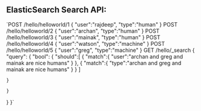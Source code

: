 ## ElasticSearch Search API:

`POST /hello/helloworld/1
{
  "user":"rajdeep",
  "type":"human"
}
POST /hello/helloworld/2
{
  "user":"archan",
  "type":"human"
}
POST /hello/helloworld/3
{
  "user":"mainak",
  "type":"human"
}
POST /hello/helloworld/4
{
  "user":"watson",
  "type":"machine"
}
POST /hello/helloworld/5
{
  "user":"greg",
  "type":"machine"
}
GET /hello/_search
{
  "query":
  {
    "bool":
    {
      "should":[
        {
          "match":{
            "user":"archan and greg and mainak are nice humans"
          }
        },
        {
          "match":{
            "type":"archan and greg and mainak are nice humans"
          }
        }
        ]
      
    }
      
    }
  }
}`